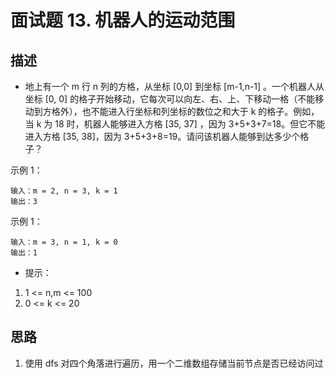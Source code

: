 # 面试题 13. 机器人的运动范围

## 描述

- 地上有一个 m 行 n 列的方格，从坐标 [0,0] 到坐标 [m-1,n-1] 。一个机器人从坐标 [0, 0] 的格子开始移动，它每次可以向左、右、上、下移动一格（不能移动到方格外），也不能进入行坐标和列坐标的数位之和大于 k 的格子。例如，当 k 为 18 时，机器人能够进入方格 [35, 37] ，因为 3+5+3+7=18。但它不能进入方格 [35, 38]，因为 3+5+3+8=19。请问该机器人能够到达多少个格子？

示例 1：

```shell
输入：m = 2, n = 3, k = 1
输出：3
```

示例 1：

```shell
输入：m = 3, n = 1, k = 0
输出：1
```

- 提示：

1. 1 <= n,m <= 100
2. 0 <= k <= 20

## 思路

1. 使用 dfs 对四个角落进行遍历，用一个二维数组存储当前节点是否已经访问过
